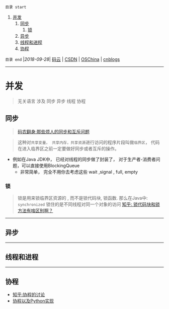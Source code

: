 `目录 start`
 
1. [并发](#并发)
    1. [同步](#同步)
        1. [锁](#锁)
    1. [异步](#异步)
    1. [线程和进程](#线程和进程)
    1. [协程](#协程)

`目录 end` |_2018-09-28_| [码云](https://gitee.com/gin9) | [CSDN](http://blog.csdn.net/kcp606) | [OSChina](https://my.oschina.net/kcp1104) | [cnblogs](http://www.cnblogs.com/kuangcp)
****************************************
# 并发
> 无关语言 涉及 同步 异步 线程 协程

## 同步
> [码农翻身:那些烦人的同步和互斥问题](https://mp.weixin.qq.com/s?__biz=MzAxOTc0NzExNg==&mid=2665513371&idx=1&sn=c875f64af83306bffca8dd748f1462ff&chksm=80d679d8b7a1f0ce98a0e3a12409805757cd2e958586c54049121f961cf5b2d236530cd019c7&scene=21#wechat_redirect)

> 这种对`共享变量， 共享内存，共享资源`进行访问的程序片段叫做`临界区`， 代码在进入临界区之前一定要做好同步或者互斥的操作。  
- 例如在Java JDK中， 已经对线程的同步做了封装了， 对于生产者-消费者问题，可以直接使用BlockingQueue
   - 非常简单， 完全不用你去考虑这些 wait ,signal , full, empty

### 锁
> 锁是用来锁临界区资源的 , 而不是锁代码块, 锁函数. 那么在Java中: `synchronized` 锁住的是不同线程对同一个对象的访问 [知乎: 锁代码块和锁方法有啥区别啊？](https://www.zhihu.com/question/21295770)

**********************
## 异步

****************
## 线程和进程

*****************
## 协程

- [知乎:协程的讨论](https://www.zhihu.com/question/20511233)
- [协程以及Python实现](http://www.cnblogs.com/zingp/p/5911537.html)


